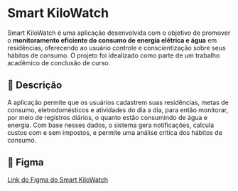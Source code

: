 # Smart KiloWatch

Smart KiloWatch é uma aplicação desenvolvida com o objetivo de promover o **monitoramento eficiente do consumo de energia elétrica e água** em residências, oferecendo ao usuário controle e conscientização sobre seus hábitos de consumo. O projeto foi idealizado como parte de um trabalho acadêmico de conclusão de curso.

## 📘 Descrição

A aplicação permite que os usuários cadastrem suas residências, metas de consumo, eletrodomésticos e atividades do dia a dia, para então monitorar, por meio de registros diários, o quanto estão consumindo de água e energia. Com base nesses dados, o sistema gera notificações, calcula custos com e sem impostos, e permite uma análise crítica dos hábitos de consumo.

## 📝 Figma

[Link do Figma do Smart KiloWatch](https://github.com/VictorSantosReis12/Smart_KiloWatch)
